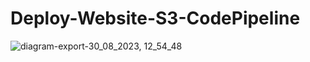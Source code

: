 # Deploy-Website-S3-CodePipeline

![diagram-export-30_08_2023, 12_54_48](https://github.com/adityadhopade/Deploy-Website-S3-CodePipeline/assets/48392204/884648cf-ca2b-4a8d-80e7-804eee5f126f)
